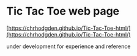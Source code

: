 # Tic Tac Toe web page

[https://chrhodgden.github.io/Tic-Tac-Toe-html/](https://chrhodgden.github.io/Tic-Tac-Toe-html/)

under development for experience and reference
